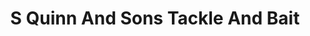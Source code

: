 ---
title: "S Quinn And Sons Tackle And Bait"
address: "S Quinn And Sons Tackle And Bait, Main Street, Coalisland, Tyrone, BT71 4NB"
tel: "+44 (0)28 8774 0308"
county: "Tyrone"
category: "Tackle Shops"
type: "Content"
lat: "54.505088806152344"
lng: "-6.764308929443359"
---